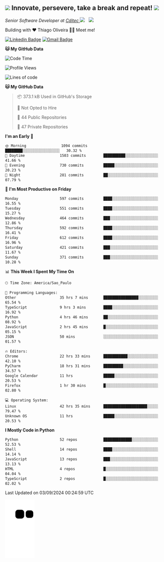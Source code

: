 <h2><img src="https://emojis.slackmojis.com/emojis/images/1531849430/4246/blob-sunglasses.gif?1531849430" width="30"/> Innovate, persevere, take a break and repeat! <img src="https://media.giphy.com/media/12oufCB0MyZ1Go/giphy.gif" width="50"></h2>
<img align='right' src="https://media.giphy.com/media/M9gbBd9nbDrOTu1Mqx/giphy.gif" width="230">
<p><em>Senior Software Developer at <a href="https://www.cditec.com.br/">Cditec
</a><img src="https://media.giphy.com/media/WUlplcMpOCEmTGBtBW/giphy.gif" width="30"> 
</em></p>



Building with ❤️ Thiago Oliveira 👋🏽 Meet me!

[![Linkedin Badge](https://img.shields.io/badge/-Thiago-blue?style=flat-square&logo=Linkedin&logoColor=white&link=https://www.linkedin.com/in/tgmarinho/)](https://www.linkedin.com/in/thiagoceconelo/) 
[![Gmail Badge](https://img.shields.io/badge/-thiceconelo@gmail.com-c14438?style=flat-square&logo=Gmail&logoColor=white&link=mailto:thiceconelo@gmail.com)](mailto:thiceconelo@gmail.com)

</em></p>

<!-- <span style="height ">
![Anurag's GitHub stats](https://github-readme-stats.vercel.app/api?username=arthurspk&show_icons=true&theme=tokyonight)
</span> -->

**🐱 My GitHub Data** 
<!--START_SECTION:waka-->
![Code Time](http://img.shields.io/badge/Code%20Time-1%2C751%20hrs%2036%20mins-blue)

![Profile Views](http://img.shields.io/badge/Profile%20Views-5-blue)

![Lines of code](https://img.shields.io/badge/From%20Hello%20World%20I%27ve%20Written-5.0%20million%20lines%20of%20code-blue)

**🐱 My GitHub Data** 

> 📦 373.1 kB Used in GitHub's Storage 
 > 
> 🚫 Not Opted to Hire
 > 
> 📜 44 Public Repositories 
 > 
> 🔑 47 Private Repositories 
 > 
**I'm an Early 🐤** 

```text
🌞 Morning                1094 commits        ████████░░░░░░░░░░░░░░░░░   30.32 % 
🌆 Daytime                1503 commits        ██████████░░░░░░░░░░░░░░░   41.66 % 
🌃 Evening                730 commits         █████░░░░░░░░░░░░░░░░░░░░   20.23 % 
🌙 Night                  281 commits         ██░░░░░░░░░░░░░░░░░░░░░░░   07.79 % 
```
📅 **I'm Most Productive on Friday** 

```text
Monday                   597 commits         ████░░░░░░░░░░░░░░░░░░░░░   16.55 % 
Tuesday                  551 commits         ████░░░░░░░░░░░░░░░░░░░░░   15.27 % 
Wednesday                464 commits         ███░░░░░░░░░░░░░░░░░░░░░░   12.86 % 
Thursday                 592 commits         ████░░░░░░░░░░░░░░░░░░░░░   16.41 % 
Friday                   612 commits         ████░░░░░░░░░░░░░░░░░░░░░   16.96 % 
Saturday                 421 commits         ███░░░░░░░░░░░░░░░░░░░░░░   11.67 % 
Sunday                   371 commits         ███░░░░░░░░░░░░░░░░░░░░░░   10.28 % 
```


📊 **This Week I Spent My Time On** 

```text
🕑︎ Time Zone: America/Sao_Paulo

💬 Programming Languages: 
Other                    35 hrs 7 mins       ████████████████░░░░░░░░░   65.54 % 
TypeScript               9 hrs 3 mins        ████░░░░░░░░░░░░░░░░░░░░░   16.92 % 
Python                   4 hrs 46 mins       ██░░░░░░░░░░░░░░░░░░░░░░░   08.92 % 
JavaScript               2 hrs 45 mins       █░░░░░░░░░░░░░░░░░░░░░░░░   05.15 % 
JSON                     50 mins             ░░░░░░░░░░░░░░░░░░░░░░░░░   01.57 % 

🔥 Editors: 
Chrome                   22 hrs 33 mins      ███████████░░░░░░░░░░░░░░   42.10 % 
PyCharm                  18 hrs 31 mins      █████████░░░░░░░░░░░░░░░░   34.57 % 
Google Calendar          11 hrs              █████░░░░░░░░░░░░░░░░░░░░   20.53 % 
Firefox                  1 hr 30 mins        █░░░░░░░░░░░░░░░░░░░░░░░░   02.80 % 

💻 Operating System: 
Linux                    42 hrs 35 mins      ████████████████████░░░░░   79.47 % 
Unknown OS               11 hrs              █████░░░░░░░░░░░░░░░░░░░░   20.53 % 
```

**I Mostly Code in Python** 

```text
Python                   52 repos            █████████████░░░░░░░░░░░░   52.53 % 
Shell                    14 repos            ████░░░░░░░░░░░░░░░░░░░░░   14.14 % 
JavaScript               13 repos            ███░░░░░░░░░░░░░░░░░░░░░░   13.13 % 
HTML                     4 repos             █░░░░░░░░░░░░░░░░░░░░░░░░   04.04 % 
TypeScript               2 repos             █░░░░░░░░░░░░░░░░░░░░░░░░   02.02 % 
```




 Last Updated on 03/09/2024 00:24:59 UTC
<!--END_SECTION:waka-->

![Snake animation](https://github.com/rafaballerini/rafaballerini/blob/output/github-contribution-grid-snake.svg)


<!---
ceconelo/ceconelo is a ✨ special ✨ repository because its `README.md` (this file) appears on your GitHub profile.
You can click the Preview link to take a look at your changes.
--->
